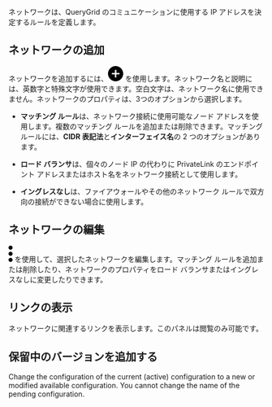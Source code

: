ネットワークは、QueryGrid のコミュニケーションに使用する IP アドレスを決定するルールを定義します。

ネットワークの追加
------------------

ネットワークを追加するには、![Plus icon to add item](Images/ebt1659745488877.svg) を使用します。ネットワーク名と説明には、英数字と特殊文字が使用できます。空白文字は、ネットワーク名に使用できません。ネットワークのプロパティは、3つのオプションから選択します。

-   **マッチング ルール**は、ネットワーク接続に使用可能なノード アドレスを使用します。複数のマッチング ルールを追加または削除できます。マッチング ルールには、**CIDR 表記法**と**インターフェイス名**の 2 つのオプションがあります。

-   **ロード バランサ**は、個々のノード IP の代わりに PrivateLink のエンドポイント アドレスまたはホスト名をネットワーク接続として使用します。

-   **イングレスなし**は、ファイアウォールやその他のネットワーク ルールで双方向の接続ができない場合に使用します。

ネットワークの編集
------------------

![Kabob menu icon](Images/zsz1597101912145.svg) を使用して、選択したネットワークを編集します。マッチング ルールを追加または削除したり、ネットワークのプロパティをロード バランサまたはイングレスなしに変更したりできます。

リンクの表示
------------

ネットワークに関連するリンクを表示します。このパネルは閲覧のみ可能です。

保留中のバージョンを追加する
----------------------------

Change the configuration of the current (active) configuration to a new or modified available configuration. You cannot change the name of the pending configuration.
